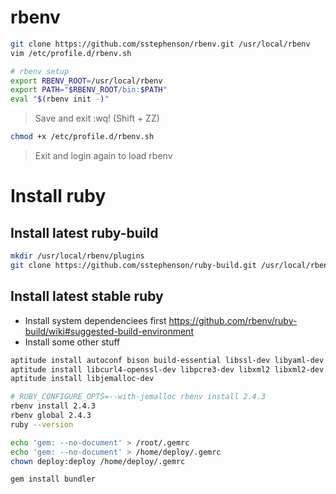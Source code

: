 # rbenv

```bash
git clone https://github.com/sstephenson/rbenv.git /usr/local/rbenv
vim /etc/profile.d/rbenv.sh
```

```bash
# rbenv setup
export RBENV_ROOT=/usr/local/rbenv
export PATH="$RBENV_ROOT/bin:$PATH"
eval "$(rbenv init -)"
```

> Save and exit :wq! (Shift + ZZ)


```bash
chmod +x /etc/profile.d/rbenv.sh
```

> Exit and login again to load rbenv

# Install ruby

## Install latest ruby-build

``` bash
mkdir /usr/local/rbenv/plugins
git clone https://github.com/sstephenson/ruby-build.git /usr/local/rbenv/plugins/ruby-build
```

## Install latest stable ruby

 * Install system dependenciees first https://github.com/rbenv/ruby-build/wiki#suggested-build-environment
 * Install some other stuff

```bash
aptitude install autoconf bison build-essential libssl-dev libyaml-dev libreadline6-dev zlib1g-dev libncurses5-dev libffi-dev libgdbm3 libgdbm-dev
aptitude install libcurl4-openssl-dev libpcre3-dev libxml2 libxml2-dev libxslt1-dev
aptitude install libjemalloc-dev
```

```bash
# RUBY_CONFIGURE_OPTS=--with-jemalloc rbenv install 2.4.3
rbenv install 2.4.3
rbenv global 2.4.3
ruby --version
```

```bash
echo 'gem: --no-document' > /root/.gemrc
echo 'gem: --no-document' > /home/deploy/.gemrc
chown deploy:deploy /home/deploy/.gemrc

gem install bundler
```
